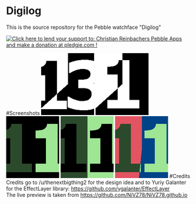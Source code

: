 Digilog
==============

This is the source repository for the Pebble watchface "Digilog"

<a href='https://pledgie.com/campaigns/28156'><img alt='Click here to lend your support to: Christian Reinbachers Pebble Apps and make a donation at pledgie.com !' src='https://pledgie.com/campaigns/28156.png?skin_name=chrome' border='0' ></a>

#Screenshots
<img src="https://raw.githubusercontent.com/reini1305/digilog/master/store/pebble-screenshot_2015-07-05_13-38-21.png"></img>
<img src="https://raw.githubusercontent.com/reini1305/digilog/master/store/pebble-screenshot_2015-07-05_13-38-45.png"></img>
<img src="https://raw.githubusercontent.com/reini1305/digilog/master/store/pebble_screenshot_2015-07-25_11-29-57.png"></img>
<img src="https://raw.githubusercontent.com/reini1305/digilog/master/store/pebble_screenshot_2015-07-25_11-30-24.png"></img>
<img src="https://raw.githubusercontent.com/reini1305/digilog/master/store/pebble_screenshot_2015-07-25_11-31-09.png"></img>
#Credits
Credits go to /u/thenextbigthing2 for the design idea and to Yuriy Galanter for the EffectLayer library: https://github.com/ygalanter/EffectLayer
<br>
The live preview is taken from https://github.com/NiVZ78/NiVZ78.github.io
